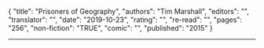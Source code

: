 {
"title": "Prisoners of Geography",
"authors": "Tim Marshall",
"editors": "",
"translator": "",
"date": "2019-10-23",
"rating": "",
"re-read": "",
"pages": "256",
"non-fiction": "TRUE",
"comic": "",
"published": "2015"
}

---
